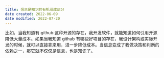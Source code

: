 ```yaml
---
title: 信息是知识的有机组成部分
date created: 2022-06-09
date modified: 2022-07-20
---
```


比如，当我知道有 github 这种开源的存在，我开发软件，就能知道如何引用开源降低大量成本。如果当我知道 github 有哪些好项目的存在，我设计架构或实际开发的时候，就可以直接拿来用，进一步降低成本。当信息变成了我做决策和判断的依赖之一，那它就不仅仅是信息，也是知识了。
